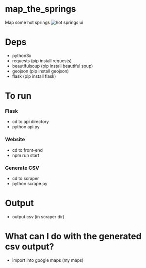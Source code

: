 # map_the_springs
Map some hot springs
![hot springs ui](https://i.ibb.co/WvH7jSZ/hotspring.jpg)

# Deps
* python3x
* requests (pip install requests)
* beautifulsoup (pip install beautiful soup)
* geojson (pip install geojson)
* flask (pip install flask)

# To run

### Flask
* cd to api directory
* python api.py

### Website
* cd to front-end
* npm run start

### Generate CSV
* cd to scraper
* python scrape.py

# Output
* output.csv (in scraper dir)

# What can I do with the generated csv output?
* import into google maps (my maps)
